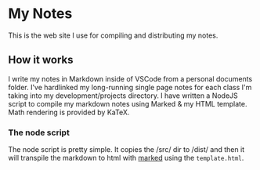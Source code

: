 # My Notes

This is the web site I use for compiling and distributing my notes.

## How it works

I write my notes in Markdown inside of VSCode from a personal documents folder. I've hardlinked my long-running single page notes for each class I'm taking into my development/projects directory. I have written a NodeJS script to compile my markdown notes using Marked & my HTML template. Math rendering is provided by KaTeX.

### The node script

The node script is pretty simple. It copies the /src/ dir to /dist/ and then it will transpile the markdown to html with [marked](https://marked.js.org/) using the `template.html`. 
